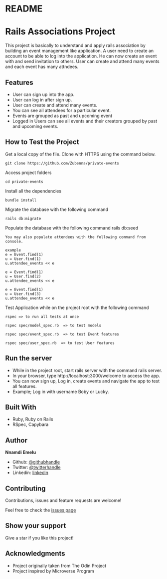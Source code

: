 # README

# Rails Associations Project

This project is basically to understand and apply rails association by building an event management like application. A user need to create an account to be able to log into the application. He can now create an event with and send invitation to others. User can create and attend many events and each event has many attndees.

## Features 
- User can sign up into the app.
- User can log in after sign up. 
- User can create and attend many events.
- You can see all attendees for a particular event.
- Events are grouped as past and upcoming event
- Logged in Users can see all events and their creators grouped by past and upcoming events.

## How to Test the Project

Get a local copy of the file. Clone with HTTPS using the command below.

```
git clone https://github.com/Zubenna/private-events  
```
Access project folders 
```
cd private-events
```
Install all the dependencies
```
bundle install
```

Migrate the database with the following command
```
rails db:migrate
```
Populate the database with the following command
rails db:seed
```
You may also populate attendees with the following command from console.

example
e = Event.find(1)
u = User.find(1)
u.attendee_events << e

e = Event.find(1)
u = User.find(2)
u.attendee_events << e

e = Event.find(1)
u = User.find(3)
u.attendee_events << e
```

Test Application while on the project root with the following command
```
rspec => to run all tests at once

rspec spec/model_spec.rb  => to test models

rspec spec/event_spec.rb  => to test Event features

rspec spec/user_spec.rb  => to test User features
```

## Run the server
- While in the project root, start rails server with the command rails server.
- In your browser, type http://localhost:3000/welcome to access the app.
- You can now sign up, Log in, create events and navigate the app to test all features.
- Example; Log in with username Boby or Lucky.

## Built With
- Ruby, Ruby on Rails
- RSpec, Capybara 

## Author

 **Nnamdi Emelu**
- Github: [@githubhandle](https://github.com/zubenna)
- Twitter: [@twitterhandle](https://twitter.com/zubenna)
- Linkedin: [linkedin](https://www.linkedin.com/in/nnamdi-emelu/)

##  Contributing

Contributions, issues and feature requests are welcome!

Feel free to check the [issues page](https://github.com/Zubenna/private-events/issues)

## Show your support

Give a star if you like this project!

## Acknowledgments

- Project originally taken from The Odin Project
- Project inspired by Microverse Program
